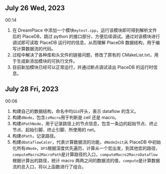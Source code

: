 ## July 26 Wed, 2023

00:14

1. 在 DreamPlace 中添加一个模块`mytest.cpp`，运行该模块即可得到解析文件后的 PlaceDB，跳过 python 的接口部分，方便后续调试。通过对该模块进行调试即可读取 PlaceDB 运行时的信息，从而理解 PlaceDB 数据结构，用于编写计算数据流的代码。
2. 过程中解决了各种库和头文件的链接问题，修改了原有的 CMakeList.txt，用于生成新添加模块的可执行文件。
3. 目前新加模块已经可以正常运行，并通过断点调试读出 PlaceDB 的运行时信息。

## July 28 Fri, 2023

00:06

1. 构建自己的数据结构，命名中均以`d`开头，表示 dataflow 的含义。
2. 构建`dNode`，包含`isMacro`用于判断是 cell 还是 macro。
3. 构建`dPathNode`，用于记录路径上的节点信息，包含一条边的起始节点、终止节点、起始引脚、终止引脚、所使用的 net。
4. 构建`dPath`，记录路径。
5. 构建`dDataflowCaler`，代表计算数据流的功能，`dNodeInit`从 PlaceDB 中初始化所有`dNode`，`DFS`根据深度优先遍历，计算从一个宏出发，到其他宏的路径，`computeMacro2MacroPath`是计算路径的入口，`computeMacro2MacroDataflow`根据计算出的路径，统计 macro 两两之间的数据流的值，`compute`是计算数据流的总入口，将以上函数进行了组合。
